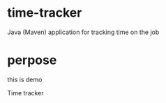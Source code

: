 # time-tracker
Java (Maven) application for tracking time on the job

# perpose
this is demo

Time tracker
